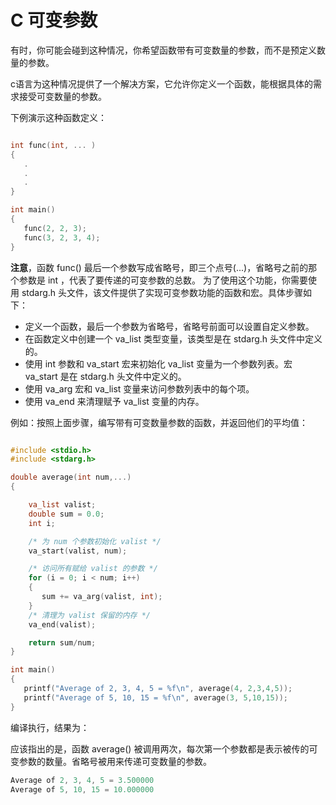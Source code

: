 # C 可变参数

有时，你可能会碰到这种情况，你希望函数带有可变数量的参数，而不是预定义数量的参数。

c语言为这种情况提供了一个解决方案，它允许你定义一个函数，能根据具体的需求接受可变数量的参数。

下例演示这种函数定义：

```c

int func(int, ... )
{
   .
   .
   .
}

int main()
{
   func(2, 2, 3);
   func(3, 2, 3, 4);
}
```

**注意**，函数 func() 最后一个参数写成省略号，即三个点号(...)，省略号之前的那个参数是 int ，代表了要传递的可变参数的总数。
为了使用这个功能，你需要使用 stdarg.h 头文件，该文件提供了实现可变参数功能的函数和宏。具体步骤如下：

- 定义一个函数，最后一个参数为省略号，省略号前面可以设置自定义参数。
- 在函数定义中创建一个 va_list 类型变量，该类型是在 stdarg.h 头文件中定义的。
- 使用 int 参数和 va_start 宏来初始化 va_list 变量为一个参数列表。宏 va_start 是在 stdarg.h 头文件中定义的。
- 使用 va_arg 宏和 va_list 变量来访问参数列表中的每个项。
- 使用 va_end 来清理赋予 va_list 变量的内存。

例如：按照上面步骤，编写带有可变数量参数的函数，并返回他们的平均值：

```c

#include <stdio.h>
#include <stdarg.h>

double average(int num,...)
{

    va_list valist;
    double sum = 0.0;
    int i;

    /* 为 num 个参数初始化 valist */
    va_start(valist, num);

    /* 访问所有赋给 valist 的参数 */
    for (i = 0; i < num; i++)
    {
       sum += va_arg(valist, int);
    }
    /* 清理为 valist 保留的内存 */
    va_end(valist);

    return sum/num;
}

int main()
{
   printf("Average of 2, 3, 4, 5 = %f\n", average(4, 2,3,4,5));
   printf("Average of 5, 10, 15 = %f\n", average(3, 5,10,15));
}
```

编译执行，结果为：

应该指出的是，函数 average() 被调用两次，每次第一个参数都是表示被传的可变参数的数量。省略号被用来传递可变数量的参数。

```c
Average of 2, 3, 4, 5 = 3.500000
Average of 5, 10, 15 = 10.000000
```





































